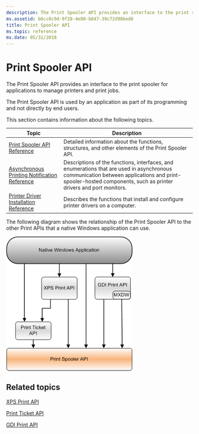 ```yaml
---
description: The Print Spooler API provides an interface to the print spooler for applications to manage printers and print jobs.
ms.assetid: b6cc0c9d-9f28-4e80-b847-39c72d98bed6
title: Print Spooler API
ms.topic: reference
ms.date: 05/31/2018
---
```


# Print Spooler API

The Print Spooler API provides an interface to the print spooler for applications to manage printers and print jobs.

The Print Spooler API is used by an application as part of its programming and not directly by end users.

This section contains information about the following topics.



| Topic                                                                                             | Description                                                                                                                                                                                                             |
|---------------------------------------------------------------------------------------------------|-------------------------------------------------------------------------------------------------------------------------------------------------------------------------------------------------------------------------|
| [Print Spooler API Reference](printing-and-print-spooler-reference.md)<br/>                | Detailed information about the functions, structures, and other elements of the Print Spooler API.<br/>                                                                                                           |
| [Asynchronous Printing Notification Reference](asynchronous-printing-notification.md)<br/> | Descriptions of the functions, interfaces, and enumerations that are used in asynchronous communication between applications and print-spooler-hosted components, such as printer drivers and port monitors.<br/> |
| [Printer Driver Installation Reference](printer-driver-installation-reference.md)<br/>     | Describes the functions that install and configure printer drivers on a computer.<br/>                                                                                                                            |



 

The following diagram shows the relationship of the Print Spooler API to the other Print APIs that a native Windows application can use.

![a diagram that shows the relationship of the print spooler api to the other print apis that a native windows application can use](images/print-apis-ps.png)

## Related topics

<dl> <dt>

[XPS Print API](xps-printing.md)
</dt> <dt>

[Print Ticket API](print-ticket-api.md)
</dt> <dt>

[GDI Print API](gdi-printing.md)
</dt> </dl>

 

 




